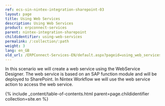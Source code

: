 ```yaml
---
ref: ecs-sin-nintex-integration-sharepoint-03
layout: page
title: Using Web Services
description: Using Web Services
product: erpconnect-services
parent: nintex-integration-sharepoint
childidentifier: using-web-services
permalink: /:collection/:path
weight: 3
lang: en_GB
old_url: /ERPConnect-Services-EN/default.aspx?pageid=using_web_services
---
```


In this scenario we will create a web service using the WebService Designer. The web service is based on an SAP function module and will be deployed to SharePoint. In Nintex Workflow we will use the web service action to access the web service.

{% include _content/table-of-contents.html parent=page.childidentifier collection=site.en %}